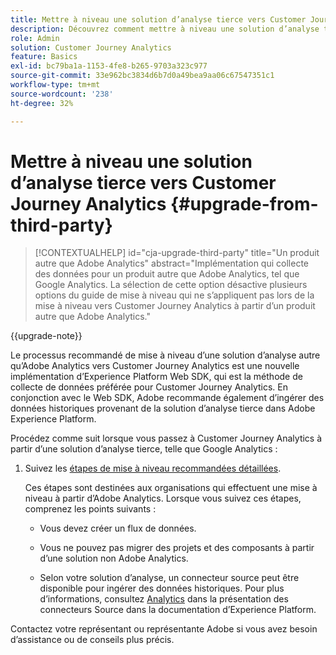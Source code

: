 ```yaml
---
title: Mettre à niveau une solution d’analyse tierce vers Customer Journey Analytics
description: Découvrez comment mettre à niveau une solution d’analyse tierce vers Customer Journey Analytics
role: Admin
solution: Customer Journey Analytics
feature: Basics
exl-id: bc79ba1a-1153-4fe8-b265-9703a323c977
source-git-commit: 33e962bc3834d6b7d0a49bea9aa06c67547351c1
workflow-type: tm+mt
source-wordcount: '238'
ht-degree: 32%

---
```


# Mettre à niveau une solution d’analyse tierce vers Customer Journey Analytics {#upgrade-from-third-party}

<!-- markdownlint-disable MD034 -->

>[!CONTEXTUALHELP]
>id="cja-upgrade-third-party"
>title="Un produit autre que Adobe Analytics"
>abstract="Implémentation qui collecte des données pour un produit autre que Adobe Analytics, tel que Google Analytics. La sélection de cette option désactive plusieurs options du guide de mise à niveau qui ne s’appliquent pas lors de la mise à niveau vers Customer Journey Analytics à partir d’un produit autre que Adobe Analytics."

<!-- markdownlint-enable MD034 -->

{{upgrade-note}}

Le processus recommandé de mise à niveau d’une solution d’analyse autre qu’Adobe Analytics vers Customer Journey Analytics est une nouvelle implémentation d’Experience Platform Web SDK, qui est la méthode de collecte de données préférée pour Customer Journey Analytics. En conjonction avec le Web SDK, Adobe recommande également d’ingérer des données historiques provenant de la solution d’analyse tierce dans Adobe Experience Platform.

<!-- After you have enough historical data using the Experience Platform Web SDK and you have fully transitioned to Customer Journey Analytics, the Analytics source connector can be turned off and the Web SDK can be used exclusively. -->

Procédez comme suit lorsque vous passez à Customer Journey Analytics à partir d’une solution d’analyse tierce, telle que Google Analytics :

1. Suivez les [étapes de mise à niveau recommandées détaillées](/help/getting-started/cja-upgrade/cja-upgrade-recommendations.md#detailed-recommended-upgrade-steps).

   Ces étapes sont destinées aux organisations qui effectuent une mise à niveau à partir d’Adobe Analytics. Lorsque vous suivez ces étapes, comprenez les points suivants :

   * Vous devez créer un flux de données.

   * Vous ne pouvez pas migrer des projets et des composants à partir d’une solution non Adobe Analytics.

   * Selon votre solution d’analyse, un connecteur source peut être disponible pour ingérer des données historiques. Pour plus d’informations, consultez [Analytics](https://experienceleague.adobe.com/en/docs/experience-platform/sources/home#analytics) dans la présentation des connecteurs Source [](https://experienceleague.adobe.com/en/docs/experience-platform/sources/home) dans la documentation d’Experience Platform.


Contactez votre représentant ou représentante Adobe si vous avez besoin d’assistance ou de conseils plus précis.

